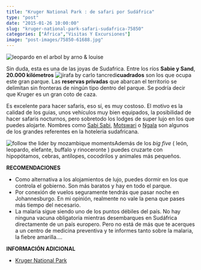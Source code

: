 ```yaml
---
title: "Kruger National Park : de safari por Sudáfrica"
type: "post"
date: "2015-01-26 10:00:00"
slug: "kruger-national-park-safari-sudafrica-75850"
categories: ["África","Visitas Y Excursiones"]
image: "post-images/75850-61688.jpg"
---
```


 ![leopardo en el arbol by arno & louise](post-images/75850-61688.jpg "leopardo en el arbol by arno & louise")

 Sin duda, esta es una de las joyas de Sudafrica. Entre los ríos **Sabie y Sand**, **20.000 kilómetros** ![jirafa by carlo tancredi](post-images/75850-61686.jpg "jirafa by carlo tancredi")**cuadrados** son los que ocupa este gran parque. Las **reservas privadas** que abarcan el territorio se delimitan sin fronteras de ningún tipo dentro del parque. Se podría decir que Kruger es un gran coto de caza.

 Es excelente para hacer safaris, eso sí, es muy costoso. El motivo es la calidad de los guias, unos vehículos muy bien equipados, la posibilidad de hacer safaris nocturnos, pero sobretodo los lodges de super lujo en los que puedes alojarte. Nombres como [Sabi Sabi](http://www.sabisabi.com/spanish/home), [Motswari](http://www.motswari.co.za/Introduction/introduction.html) o [Ngala](http://www.ngala.co.za/) son algunos de los grandes referentes en la hoteleria sudafricana.

 ![follow the lider by mozambique moments](post-images/75850-61685.jpg "follow the lider by mozambique moments")Además de los *big five* ( león, leopardo, elefante, buffalo y rinoceronte ) puedes cruzarte con hipopótamos, cebras, antílopes, cocodrilos y animales más pequeños.

 **RECOMENDACIONES**

- Como alternativa a los alojamientos de lujo, puedes dormir en los que controla el gobierno. Son más baratos y hay en todo el parque.
- Por conexión de vuelos seguramente tendrás que pasar noche en Johannesburgo. En mi opinión, realmente no vale la pena que pases más tiempo del necesario.
- La malaria sigue siendo uno de los puntos débiles del país. No hay ninguna vacuna obligatoria mientras desembarques en Sudáfrica directamente de un país europero. Pero no está de más que te acerques a un centro de medicina preventiva y te informes tanto sobre la malaria, la fiebre amarilla....

 **INFORMACIÓN ADICIONAL**

- [Kruger National Park](http://krugersafari.com/)